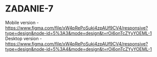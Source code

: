 # ZADANIE-7
Mobile version - https://www.figma.com/file/xW4pRePoSuki4zpAUf9CV4/responsive?type=design&node-id=5%3A3&mode=design&t=rOi6onTcZYyYOEML-1
Desktop version - https://www.figma.com/file/xW4pRePoSuki4zpAUf9CV4/responsive?type=design&node-id=5%3A4&mode=design&t=rOi6onTcZYyYOEML-1
